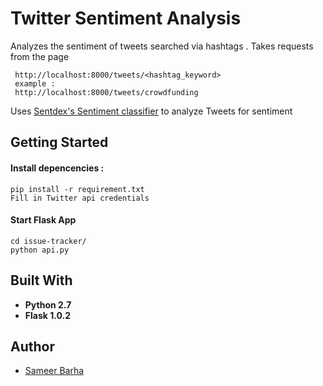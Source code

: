 # Twitter Sentiment Analysis

Analyzes the sentiment of tweets searched via hashtags .
Takes requests from the page
```
 http://localhost:8000/tweets/<hashtag_keyword>
 example :
 http://localhost:8000/tweets/crowdfunding
 ```
Uses [Sentdex's Sentiment classifier](https://github.com/PythonProgramming/NLTK-3----Natural-Language-Processing-with-Python-series) to analyze Tweets for sentiment


## Getting Started

#### Install depencencies :
```
pip install -r requirement.txt
Fill in Twitter api credentials
```
#### Start Flask App
```
cd issue-tracker/
python api.py
```

## Built With

* **Python 2.7**
* **Flask 1.0.2**

## Author

* [Sameer Barha](maitto:sameer.barha12@gmail.com)
